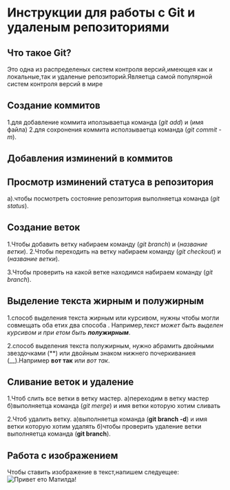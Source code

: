 # Инструкции для работы с Git и удаленым репозиториями

## Что такое Git?

Это одна из распределеных систем контроля версий,имеющея как и локальные,так и удаленые репозиторий.Являетца самой популярной систем контроля версий в мире




## Создание коммитов

1.для добавление коммита иползываетца команда (*git add*) и (имя файла)
2.для сохронения коммита исползываетца команда (*git commit -m*).

## Добавления изминений в коммитов

## Просмотр изминений статуса в репозитория

а).чтобы посмотреть состояние репозитория выполняетца команда (*git status*).

## Создание веток

1.Чтобы добавить ветку набираем команду (*git branch*) и (*название ветки*). 
2.Чтобы переходить на ветку набираем команду (*git checkout*) и (*название ветки*).

3.Чтобы проверить на какой ветке находимся набираем команду (*git branch*).
## Выделение текста жирным и полужирным

1.способ выделения текста жирным или курсивом, нужны чтобы могли совмещать оба етих два способа . Например,_текст может быть выделен курсивом и при етом быть **полужирным**_.

2.способ выделения текста полужирным, нужно абрамить двойными звездочками (**) или двойным знаком нижнего почеркиваниея (__).Например **вот так** или _вот так_.
## Сливание веток и удаление

1.Чтоб слить все ветки в ветку мастер.
а)переходим в ветку мастер
б)выполняетца команда (*git merge*) и имя ветки которую хотим сливать

2.Чтоб удалить ветку.
а)выполняетца команда (**git branch -d**) и имя ветки которую хотим удалять
б)чтобы проверить удаление ветки выполняетца команда (**git branch**).

## Работа с изображением

Чтобы ставить изображение в текст,напишем следуещее:
![Привет ето Матилда!](Matilda.jpg)

